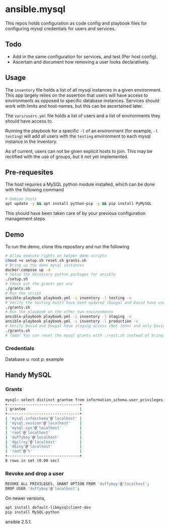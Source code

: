# ansible.mysql

This repos holds configuration as code config and playbook files for configuring mysql
credentials for users and services.

## Todo

- Add in the same configuration for services, and test (Per host config).
- Ascertain and document how removing a user looks declaratively.

## Usage

The `inventory` file holds a list of all mysql instances in a given environment.
This app largely relies on the assertion that users will have access to environments as opposed
to specific database instances.
Services should work with limits and host-names, but this can be ascertained later.

The `vars/users.yml` file holds a list of users and a list of environments they should have access to.

Running the playbook for a specific `-l` of an environment (for example, `-l testing`) will add all users with the 
`testing` environment to each mysql instance in the inventory.

As of current, users can not be given explicit hosts to join. This may be rectified with the use of groups, but it not
yet implemented.

## Pre-requesites

The host requires a MySQL python module installed, which can be done with the following command

```bash
# Debian hosts
apt update -y && apt install python-pip -y && pip install PyMySQL
```

This should have been taken care of by your previous configuration management steps

## Demo

To run the demo, clone this repository and run the following

```bash
# Allow execute rights on helper demo scripts
chmod +x setup.sh reset.sh grants.sh
# Bring up the demo mysql instances
docker-compose up -d
# Setup the necessary python packages for ansible
./setup.sh
# Check out the grants per env
./grants.sh
# Run the script
ansible-playbook playbook.yml -i inventory -l testing -v
# Verify the testing hosts have been updated (Dougal and David have users, but John does not)
./grants.sh
# Run the playbook on the other two environments
ansible-playbook playbook.yml -i inventory -l staging -v
ansible-playbook playbook.yml -i inventory -l production -v
# Verify David and Dougal have staging access (Not John) and only David has a production account
./grants.sh
# Tada! You can reset the mysql grants with ./rest.sh instead of bringing up the docker environment again
```

### Credentials

Database
u: root
p: example

## Handy MySQL

### Grants

```bash
mysql> select distinct grantee from information_schema.user_privileges;
+--------------------------------+
| grantee                        |
+--------------------------------+
| 'mysql.infoschema'@'localhost' |
| 'mysql.session'@'localhost'    |
| 'mysql.sys'@'localhost'        |
| 'root'@'localhost'             |
| 'duffyboy'@'localhost'         |
| 'dgilroy'@'localhost'          |
| 'dking'@'localhost'            |
| 'root'@'%'                     |
+--------------------------------+
8 rows in set (0.00 sec)
```

### Revoke and drop a user
```bash
REVOKE ALL PRIVILEGES, GRANT OPTION FROM 'duffyboy'@'localhost';
DROP USER 'duffyboy'@'localhost';
```

On newer versions,
```bash
apt install default-libmysqlclient-dev
pip install MySQL-python
```

ansible 2.5.1.
